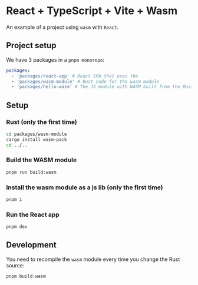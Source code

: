 # React + TypeScript + Vite + Wasm

An example of a project using `wasm` with `React`.

## Project setup

We have 3 packages in a `pnpm monorepo`:

```yaml
packages:
  - 'packages/react-app' # React SPA that uses the
  - 'packages/wasm-module' # Rust code for the wasm module
  - 'packages/hello-wasm' # The JS module with WASM built from the Rust source
```

## Setup

### Rust (only the first time)

```sh
cd packages/wasm-module
cargo install wasm-pack
cd ../..
```

### Build the WASM module

```sh
pnpm run build:wasm
```

### Install the wasm module as a js lib (only the first time)

```sh
pnpm i
```

### Run the React app

```sh
pnpm dev
```

## Development

You need to recompile the `wasm` module every time you change the Rust source:

```sh
pnpm build:wasm
```
